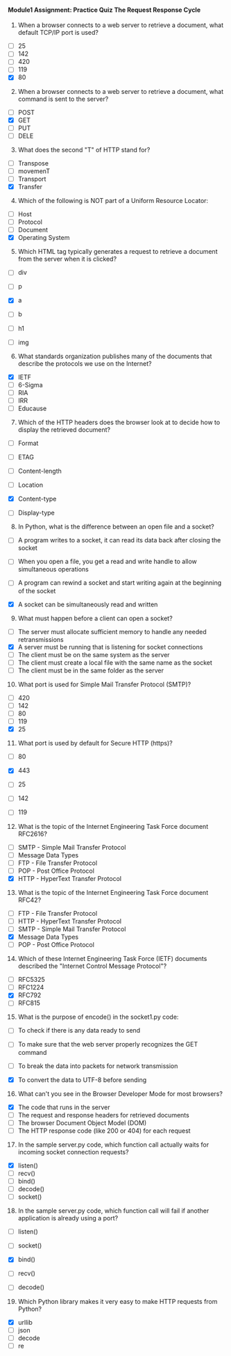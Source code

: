 #### Module1 Assignment: Practice Quiz The Request Response Cycle

1. When a browser connects to a web server to retrieve a document, what default TCP/IP port is used?


- [ ] 25
- [ ] 142
- [ ] 420
- [ ] 119
- [x] 80

2. When a browser connects to a web server to retrieve a document, what command is sent to the server?

- [ ] POST
- [x] GET
- [ ] PUT
- [ ] DELE

3. What does the second "T" of HTTP stand for?

- [ ] Transpose
- [ ] movemenT
- [ ] Transport
- [x] Transfer

4. Which of the following is NOT part of a Uniform Resource Locator:

- [ ] Host
- [ ] Protocol
- [ ] Document
- [x] Operating System

5. Which HTML tag typically generates a request to retrieve a document from the server when it is clicked?

- [ ] div
- [ ] p
- [x] a
- [ ] b
- [ ] h1
- [ ] img


6. What standards organization publishes many of the documents that describe the protocols we use on the Internet?


- [x] IETF
- [ ] 6-Sigma
- [ ] RIA
- [ ] IRR
- [ ] Educause

7. Which of the HTTP headers does the browser look at to decide how to display the retrieved document?

- [ ] Format
- [ ] ETAG
- [ ] Content-length
- [ ] Location
- [x] Content-type
- [ ] Display-type


8. In Python, what is the difference between an open file and a socket?

- [ ] A program writes to a socket, it can read its data back after closing the socket
- [ ] When you open a file, you get a read and write handle to allow simultaneous operations
- [ ] A program can rewind a socket and start writing again at the beginning of the socket
- [x] A socket can be simultaneously read and written


9. What must happen before a client can open a socket?

- [ ] The server must allocate sufficient memory to handle any needed retransmissions
- [x] A server must be running that is listening for socket connections
- [ ] The client must be on the same system as the server
- [ ] The client must create a local file with the same name as the socket
- [ ] The client must be in the same folder as the server

10. What port is used for Simple Mail Transfer Protocol (SMTP)?

- [ ] 420
- [ ] 142
- [ ] 80
- [ ] 119
- [x] 25

11. What port is used by default for Secure HTTP (https)?

- [ ] 80
- [x] 443
- [ ] 25
- [ ] 142
- [ ] 119


12. What is the topic of the Internet Engineering Task Force document RFC2616?

- [ ] SMTP - Simple Mail Transfer Protocol
- [ ] Message Data Types
- [ ] FTP - File Transfer Protocol
- [ ] POP - Post Office Protocol
- [x] HTTP - HyperText Transfer Protocol

13. What is the topic of the Internet Engineering Task Force document RFC42?


- [ ] FTP - File Transfer Protocol
- [ ] HTTP - HyperText Transfer Protocol
- [ ] SMTP - Simple Mail Transfer Protocol
- [x] Message Data Types
- [ ] POP - Post Office Protocol

14. Which of these Internet Engineering Task Force (IETF) documents described the "Internet Control Message Protocol"?

- [ ] RFC5325
- [ ] RFC1224
- [x] RFC792
- [ ] RFC815

15. What is the purpose of encode() in the socket1.py code:


- [ ] To check if there is any data ready to send
- [ ] To make sure that the web server properly recognizes the GET command
- [ ] To break the data into packets for network transmission
- [x] To convert the data to UTF-8 before sending


16. What can't you see in the Browser Developer Mode for most browsers?

- [x] The code that runs in the server
- [ ] The request and response headers for retrieved documents
- [ ] The browser Document Object Model (DOM)
- [ ] The HTTP response code (like 200 or 404) for each request

17. In the sample server.py code, which function call actually waits for incoming socket connection requests?

- [x] listen()
- [ ] recv()
- [ ] bind()
- [ ] decode()
- [ ] socket()

18. In the sample server.py code, which function call will fail if another application is already using a port?

- [ ] listen()
- [ ] socket()
- [x] bind()
- [ ] recv()
- [ ] decode()


19. Which Python library makes it very easy to make HTTP requests from Python?

- [x] urllib
- [ ] json
- [ ] decode
- [ ] re
